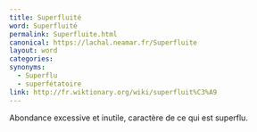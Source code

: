 ```yaml
---
title: Superfluité
word: Superfluité
permalink: Superfluite.html
canonical: https://lachal.neamar.fr/Superfluite
layout: word
categories:
synonyms:
  - Superflu
  - superfétatoire
link: http://fr.wiktionary.org/wiki/superfluit%C3%A9
---
```


Abondance excessive et inutile, caractère de ce qui est superflu. 

